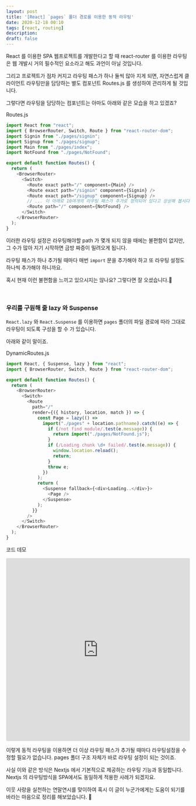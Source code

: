 ```yaml
---
layout: post
title: '[React] `pages` 폴더 경로를 이용한 동적 라우팅'
date: 2020-12-18 00:10
tags: [react, routing]
description: 
draft: false
---
```


React 를 이용한 SPA 웹프로젝트를 개발한다고 할 때 react-router 를 이용한 라우팅은 웹 개발시 거의 필수적인 요소라고 해도 과언이 아닐 것입니다.

그리고 프로젝트가 점차 커지고 라우팅 패스가 하나 둘씩 많아 지게 되면, 자연스럽게 클라이언트 라우팅만을 담당하는 별도 컴포넌트 Routes.js 를 생성하여 관리하게 될 것입니다.

그렇다면 라우팅을 담당하는 컴포넌트는 아마도 아래와 같은 모습을 하고 있겠죠?

Routes.js
```js
import React from "react";
import { BrowserRouter, Switch, Route } from "react-router-dom";
import Signin from "./pages/signin";
import Signup from "./pages/signup";
import Main from "./pages/index";
import NotFound from "./pages/NotFound";

export default function Routes() {
  return (
    <BrowserRouter>
      <Switch>
        <Route exact path="/" component={Main} />
        <Route exact path="/signin" component={Signin} />
        <Route exact path="/signup" component={Signup} />
        // ... 이 아래로 10여개의 라우팅 패스가 추가로 정의되어 있다고 상상해 봅시다.
        <Route path="/" component={NotFound} />
      </Switch>
    </BrowserRouter>
  );
}
```

이러한 라우팅 설정은 라우팅해야할 path 가 몇개 되지 않을 때에는 불편함이 없지만, 그 수가 많아 지기 시작하면 금방 짜증이 밀려오게 됩니다.

라우팅 패스가 하나 추가될 때마다 매번 `import` 문을 추가해야 하고 또 라우팅 설정도 하나씩 추가해야 하니까요.

혹시 현재 이런 불편함을 느끼고 있으시지는 않나요? 그렇다면 잘 오셨습니다.🙂

<br>

### 우리를 구원해 줄 lazy 와 Suspense
`React.lazy` 와 `React.Suspense` 를 이용하면 `pages` 폴더의 파일 경로에 따라 그대로 라우팅이 되도록 구성을 할 수 가 있습니다.

아래와 같이 말이죠.

DynamicRoutes.js
```js
import React, { Suspense, lazy } from "react";
import { BrowserRouter, Switch, Route } from "react-router-dom";

export default function Routes() {
  return (
    <BrowserRouter>
      <Switch>
        <Route
          path="/"
          render={({ history, location, match }) => {
            const Page = lazy(() =>
              import("./pages" + location.pathname).catch((e) => {
                if (/not find module/.test(e.message)) {
                  return import("./pages/NotFound.js");
                }
                if (/Loading chunk \d+ failed/.test(e.message)) {
                  window.location.reload();
                  return;
                }
                throw e;
              })
            );
            return (
              <Suspense fallback={<div>Loading..</div>}>
                <Page />
              </Suspense>
            );
          }}
        />
      </Switch>
    </BrowserRouter>
  );
}
```  

코드 데모
<iframe src="https://codesandbox.io/embed/cocky-andras-yrg09?fontsize=14&hidenavigation=1&theme=dark"
     style="width:100%; height:500px; border:0; border-radius: 4px; overflow:hidden;"
     title="cocky-andras-yrg09"
     allow="accelerometer; ambient-light-sensor; camera; encrypted-media; geolocation; gyroscope; hid; microphone; midi; payment; usb; vr; xr-spatial-tracking"
     sandbox="allow-forms allow-modals allow-popups allow-presentation allow-same-origin allow-scripts"
   ></iframe>

이렇게 동적 라우팅을 이용하면 더 이상 라우팅 패스가 추가될 때마다 라우팅설정을 수정할 필요가 없습니다. pages 폴더 구조 자체가 바로 라우팅 설정이 되는 것이죠.

사실 이와 같은 방식은 Nextjs 에서 기본적으로 제공하는 라우팅 기능과 동일합니다. Nextjs 의 라우팅방식을 SPA에서도 동일하게 적용한 사례가 되겠지요.

이웃 사랑을 실천하는 연말연시를 맞이하여 혹시 이 글이 누군가에게는 도움이 되기를 바라는 마음으로 정리를 해보았습니다. 🙏
